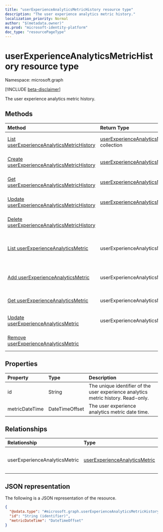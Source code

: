 ```yaml
---
title: "userExperienceAnalyticsMetricHistory resource type"
description: "The user experience analytics metric history."
localization_priority: Normal
author: "$(metadata.owner)"
ms.prod: "microsoft-identity-platform"
doc_type: "resourcePageType"
---
```


# userExperienceAnalyticsMetricHistory resource type

Namespace: microsoft.graph

[!INCLUDE [beta-disclaimer](../../includes/beta-disclaimer.md)]

The user experience analytics metric history.

## Methods

| Method                                                                                                                             | Return Type                                                                                       | Description                                                                                             |
| :--------------------------------------------------------------------------------------------------------------------------------- | :------------------------------------------------------------------------------------------------ | :------------------------------------------------------------------------------------------------------ |
| [List userExperienceAnalyticsMetricHistory](../api/intune-userexperienceanalyticsmetrichistory-list.md)                            | [userExperienceAnalyticsMetricHistory](intune-userExperienceAnalyticsMetricHistory.md) collection | List properties and relationships of a userExperienceAnalyticsMetricHistory object.                     |
| [Create userExperienceAnalyticsMetricHistory](../api/intune-userexperienceanalyticsmetrichistory-create.md)                        | [userExperienceAnalyticsMetricHistory](intune-userExperienceAnalyticsMetricHistory.md)            | Create a new userExperienceAnalyticsMetricHistory object.                                               |
| [Get userExperienceAnalyticsMetricHistory](../api/intune-userexperienceanalyticsmetrichistory-get.md)                              | [userExperienceAnalyticsMetricHistory](intune-userExperienceAnalyticsMetricHistory.md)            | Read properties and relationships of a userExperienceAnalyticsMetricHistory object.                     |
| [Update userExperienceAnalyticsMetricHistory](../api/intune-userexperienceanalyticsmetrichistory-update.md)                        | [userExperienceAnalyticsMetricHistory](intune-userExperienceAnalyticsMetricHistory.md)            | Update the properties of a userExperienceAnalyticsMetricHistory object.                                 |
| [Delete userExperienceAnalyticsMetricHistory](../api/intune-userexperienceanalyticsmetrichistory-delete.md)                        |                                                                                                   | Delete a userExperienceAnalyticsMetricHistory object.                                                   |
| [List userExperienceAnalyticsMetric](../api/intune-userexperienceanalyticsmetrichistory-list-userexperienceanalyticsmetric.md)     | userExperienceAnalyticsMetric                                                                     | Get the userExperienceAnalyticsMetric objects from a userExperienceAnalyticsMetric navigation property. |
| [Add userExperienceAnalyticsMetric](../api/intune-userexperienceanalyticsmetrichistory-post-userexperienceanalyticsmetric.md)      | userExperienceAnalyticsMetric                                                                     | Add userExperienceAnalyticsMetric by posting to the userExperienceAnalyticsMetric collection.           |
| [Get userExperienceAnalyticsMetric](../api/intune-userexperienceanalyticsmetrichistory-get-userexperienceanalyticsmetric.md)       | userExperienceAnalyticsMetric                                                                     | Read the properties and relationships of a userExperienceAnalyticsMetric object.                        |
| [Update userExperienceAnalyticsMetric](../api/intune-userexperienceanalyticsmetrichistory-update-userexperienceanalyticsmetric.md) | userExperienceAnalyticsMetric                                                                     | Update the properties of a userExperienceAnalyticsMetric object.                                        |
| [Remove userExperienceAnalyticsMetric](../api/intune-userexperienceanalyticsmetrichistory-delete-userexperienceanalyticsmetric.md) |                                                                                                   | Remove a userExperienceAnalyticsMetric object.                                                          |

## Properties

| Property       | Type           | Description                                                                       |
| :------------- | :------------- | :-------------------------------------------------------------------------------- |
| id             | String         | The unique identifier of the user experience analytics metric history. Read-only. |
| metricDateTime | DateTimeOffset | The user experience analytics metric date time.                                   |

## Relationships

| Relationship                  | Type                                                                           | Description                       |
| :---------------------------- | :----------------------------------------------------------------------------- | :-------------------------------- |
| userExperienceAnalyticsMetric | [userExperienceAnalyticsMetric](../resources/userexperienceanalyticsmetric.md) | User experience analytics metric. |

## JSON representation

The following is a JSON representation of the resource.

<!-- {
  "blockType": "resource",
  "keyProperty": "id",
  "@odata.type": "microsoft.graph.userExperienceAnalyticsMetricHistory",
  "baseType": "microsoft.graph.entity",
  "openType": False
}
-->

```json
{
  "@odata.type": "#microsoft.graph.userExperienceAnalyticsMetricHistory",
  "id": "String (identifier)",
  "metricDateTime": "DateTimeOffset"
}
```